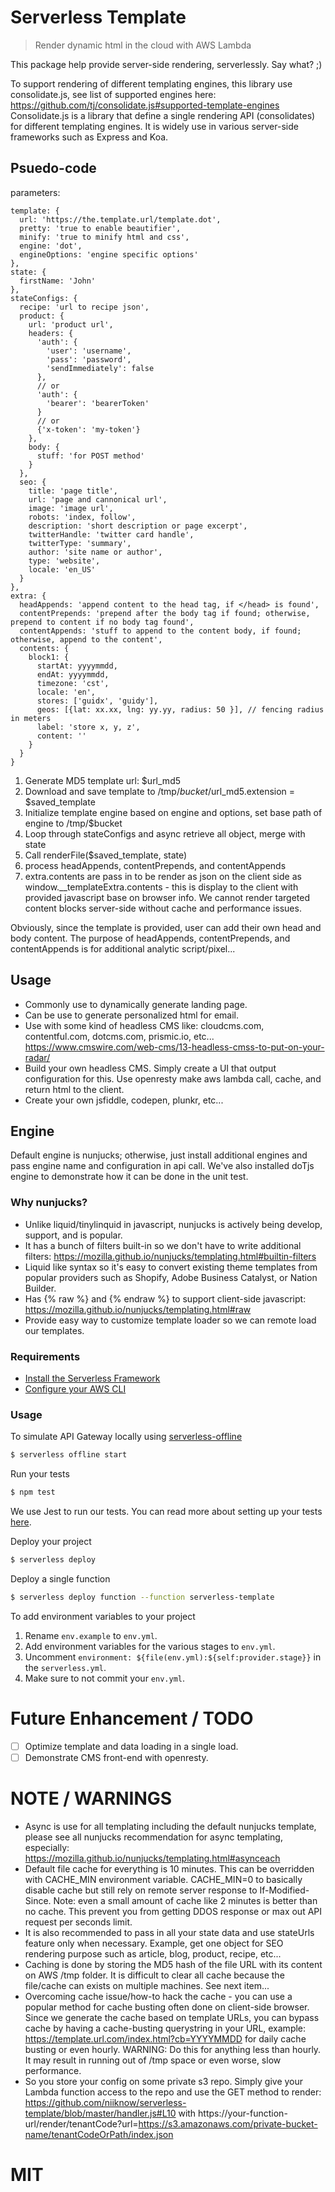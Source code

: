 # Serverless Template
> Render dynamic html in the cloud with AWS Lambda

This package help provide server-side rendering, serverlessly.  Say what? ;)

To support rendering of different templating engines, this library use consolidate.js, see list of supported engines here: https://github.com/tj/consolidate.js#supported-template-engines Consolidate.js is a library that define a single rendering API (consolidates) for different templating engines.  It is widely use in various server-side frameworks such as Express and Koa.

## Psuedo-code
parameters:
```
template: {
  url: 'https://the.template.url/template.dot',
  pretty: 'true to enable beautifier',
  minify: 'true to minify html and css',
  engine: 'dot',
  engineOptions: 'engine specific options'
},
state: {
  firstName: 'John'
},
stateConfigs: {
  recipe: 'url to recipe json',
  product: {
    url: 'product url',
    headers: {
      'auth': {
        'user': 'username',
        'pass': 'password',
        'sendImmediately': false
      },
      // or
      'auth': {
        'bearer': 'bearerToken'
      }
      // or
      {'x-token': 'my-token'}
    },
    body: {
      stuff: 'for POST method'
    }
  },
  seo: {
    title: 'page title',
    url: 'page and cannonical url',
    image: 'image url',
    robots: 'index, follow',
    description: 'short description or page excerpt',
    twitterHandle: 'twitter card handle',
    twitterType: 'summary',
    author: 'site name or author',
    type: 'website',
    locale: 'en_US'
  }
},
extra: {
  headAppends: 'append content to the head tag, if </head> is found',
  contentPrepends: 'prepend after the body tag if found; otherwise, prepend to content if no body tag found',
  contentAppends: 'stuff to append to the content body, if found; otherwise, append to the content',
  contents: {
    block1: { 
      startAt: yyyymmdd, 
      endAt: yyyymmdd,
      timezone: 'cst',
      locale: 'en', 
      stores: ['guidx', 'guidy'],
      geos: [{lat: xx.xx, lng: yy.yy, radius: 50 }], // fencing radius in meters
      label: 'store x, y, z',
      content: ''
    }
  }
}
```

1. Generate MD5 template url: $url_md5
2. Download and save template to /tmp/$bucket/$url_md5.extension = $saved_template
3. Initialize template engine based on engine and options, set base path of engine to /tmp/$bucket
4. Loop through stateConfigs and async retrieve all object, merge with state
5. Call renderFile($saved_template, state)
6. process headAppends, contentPrepends, and contentAppends 
7. extra.contents are pass in to be render as json on the client side as window.__templateExtra.contents - this is display to the client with provided javascript base on browser info.  We cannot render targeted content blocks server-side without cache and performance issues.

Obviously, since the template is provided, user can add their own head and body content.  The purpose of headAppends, contentPrepends, and contentAppends is for additional analytic script/pixel...

## Usage
* Commonly use to dynamically generate landing page.
* Can be use to generate personalized html for email.
* Use with some kind of headless CMS like: cloudcms.com, contentful.com, dotcms.com, prismic.io, etc... https://www.cmswire.com/web-cms/13-headless-cmss-to-put-on-your-radar/
* Build your own headless CMS.  Simply create a UI that output configuration for this.  Use openresty make aws lambda call, cache, and return html to the client.
* Create your own jsfiddle, codepen, plunkr, etc...

## Engine
Default engine is nunjucks; otherwise, just install additional engines and pass engine name and configuration in api call.  We've also installed doTjs engine to demonstrate how it can be done in the unit test.

### Why nunjucks?
* Unlike liquid/tinylinquid in javascript, nunjucks is actively being develop, support, and is popular.
* It has a bunch of filters built-in so we don't have to write additional filters: https://mozilla.github.io/nunjucks/templating.html#builtin-filters
* Liquid like syntax so it's easy to convert existing theme templates from popular providers such as Shopify, Adobe Business Catalyst, or Nation Builder.
* Has {% raw %} and {% endraw %} to support client-side javascript: https://mozilla.github.io/nunjucks/templating.html#raw
* Provide easy way to customize template loader so we can remote load our templates.

### Requirements

- [Install the Serverless Framework](https://serverless.com/framework/docs/providers/aws/guide/installation/)
- [Configure your AWS CLI](https://serverless.com/framework/docs/providers/aws/guide/credentials/)

### Usage

To simulate API Gateway locally using [serverless-offline](https://github.com/dherault/serverless-offline)

``` bash
$ serverless offline start
```

Run your tests

``` bash
$ npm test
```

We use Jest to run our tests. You can read more about setting up your tests [here](https://facebook.github.io/jest/docs/en/getting-started.html#content).

Deploy your project

``` bash
$ serverless deploy
```

Deploy a single function

``` bash
$ serverless deploy function --function serverless-template
```

To add environment variables to your project

1. Rename `env.example` to `env.yml`.
2. Add environment variables for the various stages to `env.yml`.
3. Uncomment `environment: ${file(env.yml):${self:provider.stage}}` in the `serverless.yml`.
4. Make sure to not commit your `env.yml`.

# Future Enhancement / TODO
- [ ] Optimize template and data loading in a single load.
- [ ] Demonstrate CMS front-end with openresty.

# NOTE / WARNINGS
* Async is use for all templating including the default nunjucks template, please see all nunjucks recommendation for async templating, especially: https://mozilla.github.io/nunjucks/templating.html#asynceach
* Default file cache for everything is 10 minutes.  This can be overridden with CACHE_MIN environment variable.  CACHE_MIN=0 to basically disable cache but still rely on remote server response to If-Modified-Since.  Note: even a small amount of cache like 2 minutes is better than no cache.  This prevent you from getting DDOS response or max out API request per seconds limit.
* It is also recommended to pass in all your state data and use stateUrls feature only when necessary.  Example, get one object for SEO rendering purpose such as article, blog, product, recipe, etc...
* Caching is done by storing the MD5 hash of the file URL with its content on AWS /tmp folder.  It is difficult to clear all cache because the file/cache can exists on multiple machines.  See next item...
* Overcoming cache issue/how-to hack the cache - you can use a popular method for cache busting often done on client-side browser.  Since we generate the cache based on template URLs, you can bypass cache by having a cache-busting querystring in your URL, example: https://template.url.com/index.html?cb=YYYYMMDD for daily cache busting or even hourly.  WARNING: Do this for anything less than hourly.  It may result in running out of /tmp space or even worse, slow performance.
* So you store your config on some private s3 repo.  Simply give your Lambda function access to the repo and use the GET method to render: https://github.com/niiknow/serverless-template/blob/master/handler.js#L10 with https://your-function-url/render/tenantCode?url=https://s3.amazonaws.com/private-bucket-name/tenantCodeOrPath/index.json


# MIT
